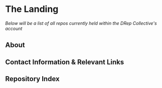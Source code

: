 # The Landing
###### Below will be a list of all repos currently held within the DRep Collective's account
## About


## Contact Information & Relevant Links


## Repository Index


